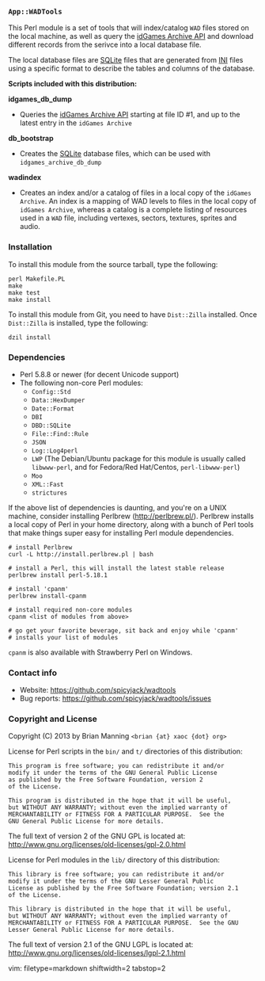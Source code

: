 ### `App::WADTools` ###

This Perl module is a set of tools that will index/catalog `WAD` files stored
on the local machine, as well as query the [idGames Archive
API](http://www.doomworld.com/idgames/api) and download different records from
the serivce into a local database file.

The local database files are [SQLite](http://www.sqlite.org/) files that are
generated from [INI](https://metacpan.org/pod/Config::Std) files using a
specific format to describe the tables and columns of the database.

**Scripts included with this distribution:**

**idgames_db_dump**
- Queries the [idGames Archive API](http://www.doomworld.com/idgames/api)
  starting at file ID #1, and up to the latest entry in the `idGames Archive`

**db_bootstrap**
- Creates the [SQLite](http://www.sqlite.org/) database files, which can be
  used with `idgames_archive_db_dump`

**wadindex**
- Creates an index and/or a catalog of files in a local copy of the `idGames
  Archive`.  An index is a mapping of WAD levels to files in the local copy of
  `idGames Archive`, whereas a catalog is a complete listing of resources used
  in a `WAD` file, including vertexes, sectors, textures, sprites and audio.

### Installation ###

To install this module from the source tarball, type the following:

    perl Makefile.PL
    make
    make test
    make install

To install this module from Git, you need to have `Dist::Zilla` installed.
Once `Dist::Zilla` is installed, type the following:

    dzil install

### Dependencies ###

- Perl 5.8.8 or newer (for decent Unicode support)
- The following non-core Perl modules:
  - `Config::Std`
  - `Data::HexDumper`
  - `Date::Format`
  - `DBI`
  - `DBD::SQLite`
  - `File::Find::Rule`
  - `JSON`
  - `Log::Log4perl`
  - `LWP` (The Debian/Ubuntu package for this module is usually called
    `libwww-perl`, and for Fedora/Red Hat/Centos, `perl-libwww-perl`)
  - `Moo`
  - `XML::Fast`
  - `strictures`

If the above list of dependencies is daunting, and you're on a UNIX machine,
consider installing Perlbrew (http://perlbrew.pl/).  Perlbrew installs a local
copy of Perl in your home directory, along with a bunch of Perl tools that
make things super easy for installing Perl module dependencies.

    # install Perlbrew
    curl -L http://install.perlbrew.pl | bash

    # install a Perl, this will install the latest stable release
    perlbrew install perl-5.18.1

    # install 'cpanm'
    perlbrew install-cpanm

    # install required non-core modules
    cpanm <list of modules from above>

    # go get your favorite beverage, sit back and enjoy while 'cpanm' 
    # installs your list of modules

`cpanm` is also available with Strawberry Perl on Windows.

### Contact info ###

* Website: https://github.com/spicyjack/wadtools
* Bug reports: https://github.com/spicyjack/wadtools/issues

### Copyright and License ###

Copyright (C) 2013 by Brian Manning `<brian {at} xaoc {dot} org>`

License for Perl scripts in the `bin/` and `t/` directories of this
distribution:

    This program is free software; you can redistribute it and/or
    modify it under the terms of the GNU General Public License
    as published by the Free Software Foundation, version 2 
    of the License.

    This program is distributed in the hope that it will be useful,
    but WITHOUT ANY WARRANTY; without even the implied warranty of
    MERCHANTABILITY or FITNESS FOR A PARTICULAR PURPOSE.  See the
    GNU General Public License for more details.

The full text of version 2 of the GNU GPL is located at:
http://www.gnu.org/licenses/old-licenses/gpl-2.0.html

License for Perl modules in the `lib/` directory of this distribution:

    This library is free software; you can redistribute it and/or
    modify it under the terms of the GNU Lesser General Public
    License as published by the Free Software Foundation; version 2.1 
    of the License.

    This library is distributed in the hope that it will be useful,
    but WITHOUT ANY WARRANTY; without even the implied warranty of
    MERCHANTABILITY or FITNESS FOR A PARTICULAR PURPOSE.  See the GNU
    Lesser General Public License for more details.

The full text of version 2.1 of the GNU LGPL is located at:
http://www.gnu.org/licenses/old-licenses/lgpl-2.1.html

vim: filetype=markdown shiftwidth=2 tabstop=2
